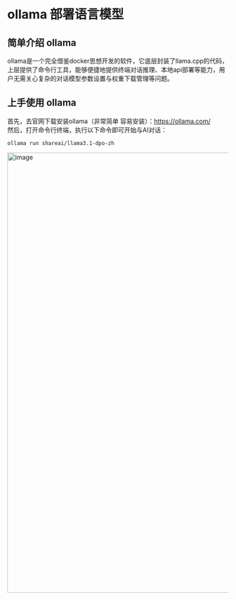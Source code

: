 # ollama 部署语言模型
## 简单介绍 ollama
ollama是一个完全借鉴docker思想开发的软件，它底层封装了llama.cpp的代码，上层提供了命令行工具，能够便捷地提供终端对话推理、本地api部署等能力，用户无需关心复杂的对话模型参数设置与权重下载管理等问题。

## 上手使用 ollama
首先，去官网下载安装ollama（非常简单 容易安装）：https://ollama.com/  
然后，打开命令行终端，执行以下命令即可开始与AI对话：
```
ollama run shareai/llama3.1-dpo-zh
```

<img width="1000" alt="image" src="https://github.com/user-attachments/assets/7140ee4b-d2d5-42f6-976b-9379ec6a9811">
